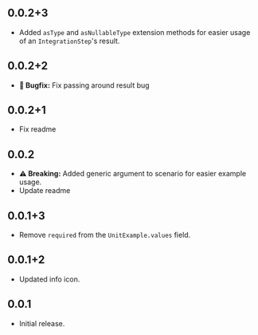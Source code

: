 ## 0.0.2+3

* Added `asType` and `asNullableType` extension methods for easier usage of an `IntegrationStep`'s result.

## 0.0.2+2

* **🐛️ Bugfix:** Fix passing around result bug

## 0.0.2+1

* Fix readme

## 0.0.2

* **⚠️ Breaking:** Added generic argument to scenario for easier example usage.
* Update readme

## 0.0.1+3

* Remove `required` from the `UnitExample.values` field.

## 0.0.1+2

* Updated info icon.

## 0.0.1

* Initial release.
